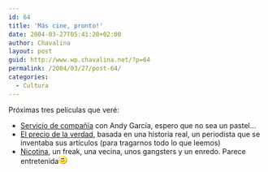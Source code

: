```yaml
---
id: 64
title: 'Más cine, pronto!'
date: 2004-03-27T05:41:20+02:00
author: Chavalina
layout: post
guid: http://www.wp.chavalina.net/?p=64
permalink: /2004/03/27/post-64/
categories:
  - Cultura
---
```

Próximas tres pel&iacute;culas que veré:

  * <a href="http://www.mangafilms.es/serviciodecompania/sinopsis.htm" target="_blank">Servicio de compa&ntilde;&iacute;a</a> con Andy Garc&iacute;a, espero que no sea un pastel… 
  * <a href="http://www.cinenganos.com/peliculas_ShatteredGlass.html" target="_blank">El precio de la verdad</a>, basada en una historia real, un periodista que se inventaba sus art&iacute;culos (para tragarnos todo lo que leemos)
  * <a href="http://www.mangafilms.es/nicotina/" target="_blank">Nicotina</a>, un freak, una vecina, unos gangsters y un enredo. Parece entretenida![emo](/imagenes/emoticonos/sonrisa.gif)